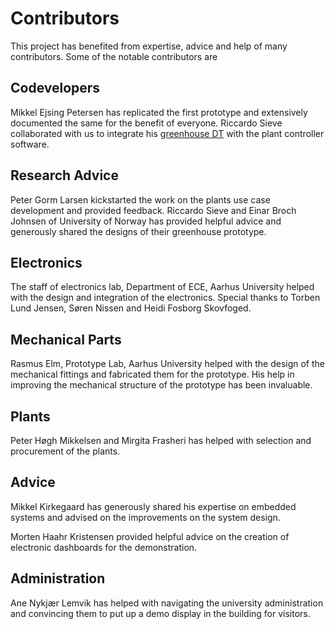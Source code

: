 # Contributors

This project has benefited from expertise, advice and help of
many contributors. Some of the notable contributors are

## Codevelopers

Mikkel Ejsing Petersen has replicated the first prototype and extensively
documented the same for the benefit of everyone.
Riccardo Sieve collaborated with us to integrate his
[greenhouse DT](https://github.com/sievericcardo/greenhouse-dt-api)
with the plant controller software.

## Research Advice

Peter Gorm Larsen kickstarted the work on the plants use case development
and provided feedback.
Riccardo Sieve and Einar Broch Johnsen of University of Norway has provided
helpful advice and generously shared the designs of their greenhouse prototype.

## Electronics

The staff of electronics lab, Department of ECE, Aarhus University helped
with the design and integration of the electronics. Special thanks to
Torben Lund Jensen, Søren Nissen and Heidi Fosborg Skovfoged.

## Mechanical Parts

Rasmus Elm, Prototype Lab, Aarhus University helped with the design of
the mechanical fittings and fabricated them for the prototype.
His help in improving the mechanical structure of the prototype
has been invaluable.

## Plants

Peter Høgh Mikkelsen and Mirgita Frasheri has helped with selection
and procurement of the plants.

## Advice

Mikkel Kirkegaard has generously shared his expertise on embedded systems
and advised on the improvements on the system design.

Morten Haahr Kristensen provided helpful advice on the creation of
electronic dashboards for the demonstration.

## Administration

Ane Nykjær Lemvik has helped with navigating the university administration
and convincing them to put up a demo display in the building for visitors.

